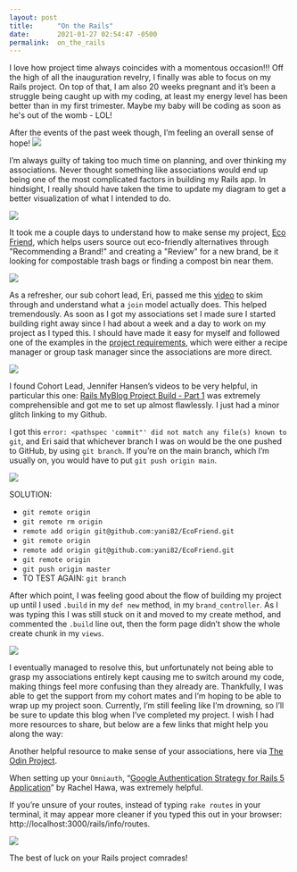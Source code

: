 ```yaml
---
layout: post
title:      "On the Rails"
date:       2021-01-27 02:54:47 -0500
permalink:  on_the_rails
---
```


I love how project time always coincides with a momentous occasion!!! Off the high of all the inauguration revelry, I finally was able to focus on my Rails project. On top of that, I am also 20 weeks pregnant and it’s been a struggle being caught up with my coding, at least my energy level has been better than in my first trimester. Maybe my baby will be coding as soon as he's out of the womb - LOL! 

After the events of the past week though, I’m feeling an overall sense of hope! 
![](https://media.giphy.com/media/l3vReIZxthtDw1kVa/giphy.gif) 


I’m always guilty of taking too much time on planning, and over thinking my associations. Never thought something like associations would end up being one of the most complicated factors in building my Rails app. In hindsight, I really should have taken the time to update my diagram to get a better visualization of what I intended to do. 

![](https://media.giphy.com/media/XeLcgh8gT8o0F5SQ8i/giphy.gif)


It took me a couple days to understand how to make sense my project, [Eco Friend](http://https://github.com/yani82/EcoFriend), which helps users source out eco-friendly alternatives through "Recommending a Brand!" and creating a "Review" for a new brand, be it looking for compostable trash bags or finding a compost bin near them. 

![](https://media.giphy.com/media/l1KVcrdl7rJpFnY2s/giphy.gif)


As a refresher, our sub cohort lead, Eri, passed me this [video](https://www.youtube.com/watch?v=qfB1MRnzk4g
 ) to skim through and understand what a `join` model actually does. This helped tremendously. As soon as I got my associations set I made sure I started building right away since I had about a week and a day to work on my project as I typed this. I should have made it easy for myself and followed one of the examples in the [project requirements](http://https://learn.co/tracks/online-software-engineering-structured/rails/rails-project-mode/rails-portfolio-project), which were either a recipe manager or group task manager since the associations are more direct. 
 
![](https://media.giphy.com/media/xT8qBsOjMOcdeGJIU8/giphy.gif)


I found Cohort Lead, Jennifer Hansen’s videos to be very helpful, in particular this one: [Rails MyBlog Project Build - Part 1](https://www.youtube.com/watch?v=825w5S69J38&feature=youtu.be&t=138s) was extremely comprehensible and got me to set up almost flawlessly. I just had a minor glitch linking to my Github. 

I got this `error: <pathspec 'commit"' did not match any file(s) known to git`, and Eri said that whichever branch I was on would be the one pushed to GitHub, by using `git branch`. If you’re on the main branch, which I’m usually on, you would have to put `git push origin main`. 

![](https://media.giphy.com/media/cFkiFMDg3iFoI/giphy.gif)

SOLUTION:
* `git remote origin`
* `git remote rm origin`
* `remote add origin git@github.com:yani82/EcoFriend.git`
* `git remote origin`
* `remote add origin git@github.com:yani82/EcoFriend.git`
* `git remote origin`
* `git push origin master `
* TO TEST AGAIN: `git branch`

After which point, I was feeling good about the flow of building my project up until I used `.build` in my `def new` method, in my `brand_controller`. As I was typing  this I was still stuck on it and moved to my create method, and commented the `.build` line out, then the form page didn’t show the whole create chunk in my `views`. 

![](https://media.giphy.com/media/Plg469Oxmig6lowyVM/giphy.gif)


I eventually managed to resolve this, but unfortunately not being able to grasp my associations entirely kept causing me to switch around my code, making things feel more confusing than they already are. Thankfully, I was able to get the support from my cohort mates and I’m hoping to be able to wrap up my project soon. Currently, I’m still feeling like I’m drowning, so I’ll be sure to update this blog when I’ve completed my project. I wish I had more resources to share, but  below are a few links that might help you along the way: 

Another helpful resource to make sense of your associations, here via [The Odin Project](https://theodinproject.com/courses/ruby-on-rails/lessons/active-record-associations). 

When setting up your `Omniauth`, “[Google Authentication Strategy for Rails 5 Application](https://medium.com/swlh/google-authentication-strategy-for-rails-5-application-cd37947d2b1b)” by Rachel Hawa, was extremely helpful. 

If you’re unsure of your routes, instead of typing `rake routes` in your terminal, it may appear more cleaner if you typed this out in your browser: http://localhost:3000/rails/info/routes. 

![](https://media.giphy.com/media/CfoiRXkfHSEEg/giphy.gif)

The best of luck on your Rails project comrades! 
